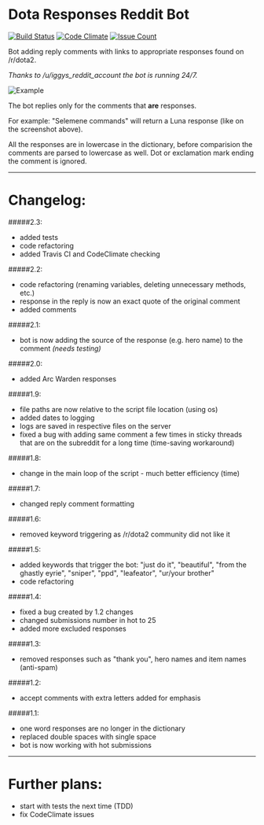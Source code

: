 # Dota Responses Reddit Bot
[![Build Status](https://travis-ci.org/Jonarzz/DotaResponsesRedditBot.svg?branch=master)](https://travis-ci.org/Jonarzz/DotaResponsesRedditBot) [![Code Climate](https://codeclimate.com/github/Jonarzz/DotaResponsesRedditBot/badges/gpa.svg)](https://codeclimate.com/github/Jonarzz/DotaResponsesRedditBot) [![Issue Count](https://codeclimate.com/github/Jonarzz/DotaResponsesRedditBot/badges/issue_count.svg)](https://codeclimate.com/github/Jonarzz/DotaResponsesRedditBot)

Bot adding reply comments with links to appropriate responses found on /r/dota2.

*Thanks to /u/iggys_reddit_account the bot is running 24/7.*

![Example](http://i.imgur.com/loqqDXk.png)

The bot replies only for the comments that **are** responses. 

For example:
"Selemene commands" will return a Luna response (like on the screenshot above). 

All the responses are in lowercase in the dictionary, before comparision the comments are parsed to lowercase as well. Dot or exclamation mark ending the comment is ignored.

---
# Changelog:
#####2.3:
* added tests
* code refactoring
* added Travis CI and CodeClimate checking

#####2.2:
* code refactoring (renaming variables, deleting unnecessary methods, etc.)
* response in the reply is now an exact quote of the original comment
* added comments

#####2.1:
* bot is now adding the source of the response (e.g. hero name) to the comment *(needs testing)*

#####2.0:
* added Arc Warden responses

#####1.9:
* file paths are now relative to the script file location (using os)
* added dates to logging
* logs are saved in respective files on the server
* fixed a bug with adding same comment a few times in sticky threads that are on the subreddit for a long time (time-saving workaround)

#####1.8:
* change in the main loop of the script - much better efficiency (time)

#####1.7:
* changed reply comment formatting

#####1.6:
* removed keyword triggering as /r/dota2 community did not like it

#####1.5:
* added keywords that trigger the bot: "just do it", "beautiful", "from the ghastly eyrie", "sniper", "ppd", "leafeator", "ur/your brother"
* code refactoring

#####1.4:
* fixed a bug created by 1.2 changes
* changed submissions number in hot to 25
* added more excluded responses

#####1.3:
* removed responses such as "thank you", hero names and item names (anti-spam)

#####1.2:
* accept comments with extra letters added for emphasis

#####1.1:
* one word responses are no longer in the dictionary
* replaced double spaces with single space
* bot is now working with hot submissions

---
# Further plans:
* start with tests the next time (TDD)
* fix CodeClimate issues
